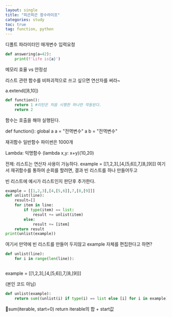 ```yaml
---
layout: single
title: "피곤피곤 함수라이프"
categories: study
toc: true
tag: function, python
---   
```

디폴트 파라미터인 매개변수 입력요청

```python
def answering(a=42):
	print(f'Life is{a}')
```

메모리 효율 vs 안정성

리스트 관련 함수를 비파괴적으로 쓰고 싶으면 연산자를 써라~

a.extend([8,10])

```python
def function():
	return 1 #리턴은 처음 시행한 하나만 작동된다.
	return 2
```	
함수는 호출을 해야 실행된다.

def function():
	global a
	a = "전역변수"
	a
	b = "전역변수"

재귀함수
일반함수
파이썬은 1000개

Lambda: 익명함수 
(lambda x,y: x+y)(10,20)


전제: 리스트는 연산자 사용이 가능하다.
example = [[1,2,3],[4,[5,6]],7,[8,[9]]]
여기서 재귀함수를 통하여 순회를 할려면,
결과 빈 리스트를 하나 만들어두고

빈 리스트에 예시가 리스트인지 판단후 추가한다.

```python
example = [[1,2,3],[4,[5,6]],7,[8,[9]]]
def unlist(line):
    result=[]
    for item in line:
        if type(item) == list:
            result += unlist(item)
        else:
            result += [item]
    return result
print(unlist(example))
```
여기서 만약에 빈 리스트를 만들어 두지않고 example 자체를 편집한다고 하면?
```python
def unlist(line):
	for i in range(len(line)):
		
```	
example = [[1,2,3],[4,[5,6]],7,[8,[9]]]


(본인 코드 아님)
```python
def unlist(example):
    return sum((unlist(i) if type(i) == list else [i] for i in example), [])
```	
sum(iterable, start=0)
return iterable의 합 + start값
